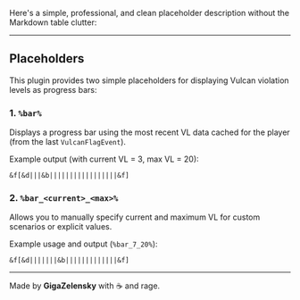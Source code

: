 Here's a simple, professional, and clean placeholder description without the Markdown table clutter:

---

## Placeholders

This plugin provides two simple placeholders for displaying Vulcan violation levels as progress bars:

### 1. `%bar%`

Displays a progress bar using the most recent VL data cached for the player (from the last `VulcanFlagEvent`).

Example output (with current VL = 3, max VL = 20):

```
&f[&d|||&b|||||||||||||||||&f]
```

### 2. `%bar_<current>_<max>%`

Allows you to manually specify current and maximum VL for custom scenarios or explicit values.

Example usage and output (`%bar_7_20%`):

```
&f[&d|||||||&b|||||||||||||&f]
```

---

Made by **GigaZelensky** with ☕ and rage.
